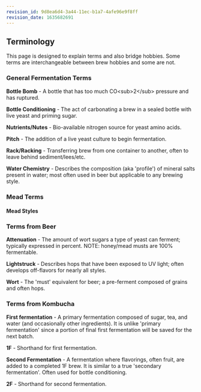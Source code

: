 ```yaml
---
revision_id: 9d8ea6d4-3a44-11ec-b1a7-4afe96e9f8ff
revision_date: 1635682691
---
```


## Terminology

This page is designed to explain terms and also bridge hobbies.  Some terms are interchangeable between brew hobbies and some are not.

### General Fermentation Terms

**Bottle Bomb** - A bottle that has too much CO&lt;sub&gt;2&lt;/sub&gt; pressure and has ruptured.

**Bottle Conditioning** - The act of carbonating a brew in a sealed bottle with live yeast and priming sugar.

**Nutrients/Nutes** - Bio-available nitrogen source for yeast amino acids.

**Pitch** - The addition of a live yeast culture to begin fermentation.

**Rack/Racking** - Transferring brew from one container to another, often to leave behind sediment/lees/etc.

**Water Chemistry** - Describes the composition (aka 'profile') of mineral salts present in water; most often used in beer but applicable to any brewing style.
 

### Mead Terms

#### Mead Styles

### Terms from Beer

**Attenuation** - The amount of wort sugars a type of yeast can ferment; typically expressed in percent.  NOTE: honey/mead musts are 100% fermentable.

**Lightstruck** - Describes hops that have been exposed to UV light; often develops off-flavors for nearly all styles.

**Wort** - The 'must' equivalent for beer; a pre-ferment composed of grains and often hops.

### Terms from Kombucha

**First fermentation** - A primary fermentation composed of sugar, tea, and water (and occasionally other ingredients).  It is unlike 'primary fermentation' since a portion of final first fermentation will be saved for the next batch.

**1F** - Shorthand for first fermentation.

**Second Fermentation** - A fermentation where flavorings, often fruit, are added to a completed 1F brew.  It is similar to a true 'secondary fermentation'.  Often used for bottle conditioning.

**2F** - Shorthand for second fermentation.